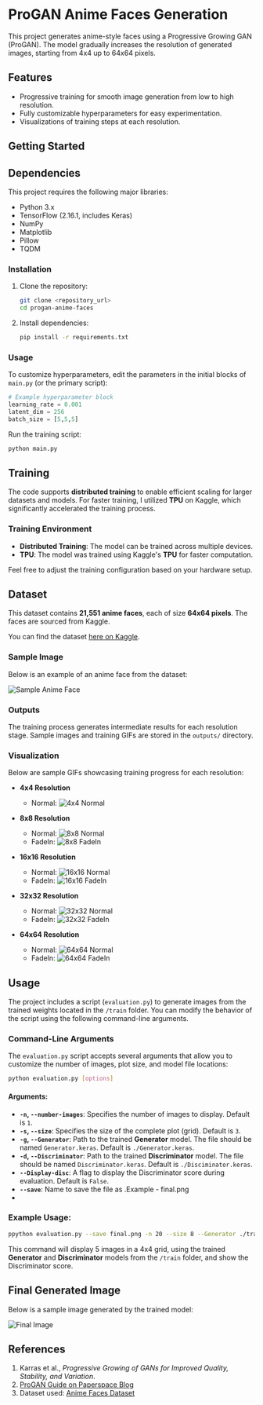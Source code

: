 # ProGAN Anime Faces Generation

This project generates anime-style faces using a Progressive Growing GAN (ProGAN). The model gradually increases the resolution of generated images, starting from 4x4 up to 64x64 pixels.  

## Features
- Progressive training for smooth image generation from low to high resolution.
- Fully customizable hyperparameters for easy experimentation.
- Visualizations of training steps at each resolution.

## Getting Started

## Dependencies
This project requires the following major libraries:

- Python 3.x
- TensorFlow (2.16.1, includes Keras)
- NumPy
- Matplotlib
- Pillow
- TQDM

### Installation
1. Clone the repository:
   ```bash
   git clone <repository_url>
   cd progan-anime-faces
   ```
2. Install dependencies:
   ```bash
   pip install -r requirements.txt
   ```

### Usage
To customize hyperparameters, edit the parameters in the initial blocks of `main.py` (or the primary script):
```python
# Example hyperparameter block
learning_rate = 0.001
latent_dim = 256
batch_size = [5,5,5]
```
Run the training script:
```bash
python main.py
```

## Training

The code supports **distributed training** to enable efficient scaling for larger datasets and models. For faster training, I utilized **TPU** on Kaggle, which significantly accelerated the training process.

### Training Environment
- **Distributed Training**: The model can be trained across multiple devices.
- **TPU**: The model was trained using Kaggle's **TPU** for faster computation.

Feel free to adjust the training configuration based on your hardware setup.


## Dataset

This dataset contains **21,551 anime faces**, each of size **64x64 pixels**. The faces are sourced from Kaggle. 

You can find the dataset [here on Kaggle]([https://www.kaggle.com](https://www.kaggle.com/datasets/soumikrakshit/anime-faces)).

### Sample Image
Below is an example of an anime face from the dataset:

![Sample Anime Face](train/dataset/traindataset.png)


### Outputs
The training process generates intermediate results for each resolution stage. Sample images and training GIFs are stored in the `outputs/` directory.

### Visualization
Below are sample GIFs showcasing training progress for each resolution:

- **4x4 Resolution**
  - Normal: ![4x4 Normal](train/images/gif/output_normal_4x4.gif)
  

- **8x8 Resolution**
  - Normal: ![8x8 Normal](train/images/gif/output_normal_8x8.gif)
  - FadeIn: ![8x8 FadeIn](train/images/gif/output_fadein_8x8.gif)

- **16x16 Resolution**
  - Normal: ![16x16 Normal](train/images/gif/output_normal_16x16.gif)
  - FadeIn: ![16x16 FadeIn](train/images/gif/output_fadein_16x16.gif)

- **32x32 Resolution**
  - Normal: ![32x32 Normal](train/images/gif/output_normal_32x32.gif)
  - FadeIn: ![32x32 FadeIn](train/images/gif/output_fadein_32x32.gif)

- **64x64 Resolution**
  - Normal: ![64x64 Normal](train/images/gif/output_normal_64x64.gif)
  - FadeIn: ![64x64 FadeIn](train/images/gif/output_fadein_64x64.gif)

## Usage

The project includes a script (`evaluation.py`) to generate images from the trained weights located in the `/train` folder. You can modify the behavior of the script using the following command-line arguments.

### Command-Line Arguments

The `evaluation.py` script accepts several arguments that allow you to customize the number of images, plot size, and model file locations:

```bash
python evaluation.py [options]
```

#### Arguments:
- **`-n`, `--number-images`**: Specifies the number of images to display. Default is `1`.
- **`-s`, `--size`**: Specifies the size of the complete plot (grid). Default is `3`.
- **`-g`, `--Generator`**: Path to the trained **Generator** model. The file should be named `Generator.keras`. Default is `./Generator.keras`.
- **`-d`, `--Discriminator`**: Path to the trained **Discriminator** model. The file should be named `Discriminator.keras`. Default is `./Disciminator.keras`.
- **`--Display-disc`**: A flag to display the Discriminator score during evaluation. Default is `False`.
- **`--save`**: Name to save the file as .Example - final.png
- 
### Example Usage:
```bash
ppython evaluation.py --save final.png -n 20 --size 8 --Generator ./train/Generator.keras --Discriminator ./train/Disciminator.keras --Display-disc True
```

This command will display 5 images in a 4x4 grid, using the trained **Generator** and **Discriminator** models from the `/train` folder, and show the Discriminator score.

## Final Generated Image

Below is a sample image generated by the trained model:

![Final Image](train/final.png)



## References
1. Karras et al., *Progressive Growing of GANs for Improved Quality, Stability, and Variation*.
2. [ProGAN Guide on Paperspace Blog](https://blog.paperspace.com/progan/#developing-the-progan-model-architecture)
3. Dataset used: [Anime Faces Dataset](https://www.kaggle.com/datasets/soumikrakshit/anime-faces)
  
